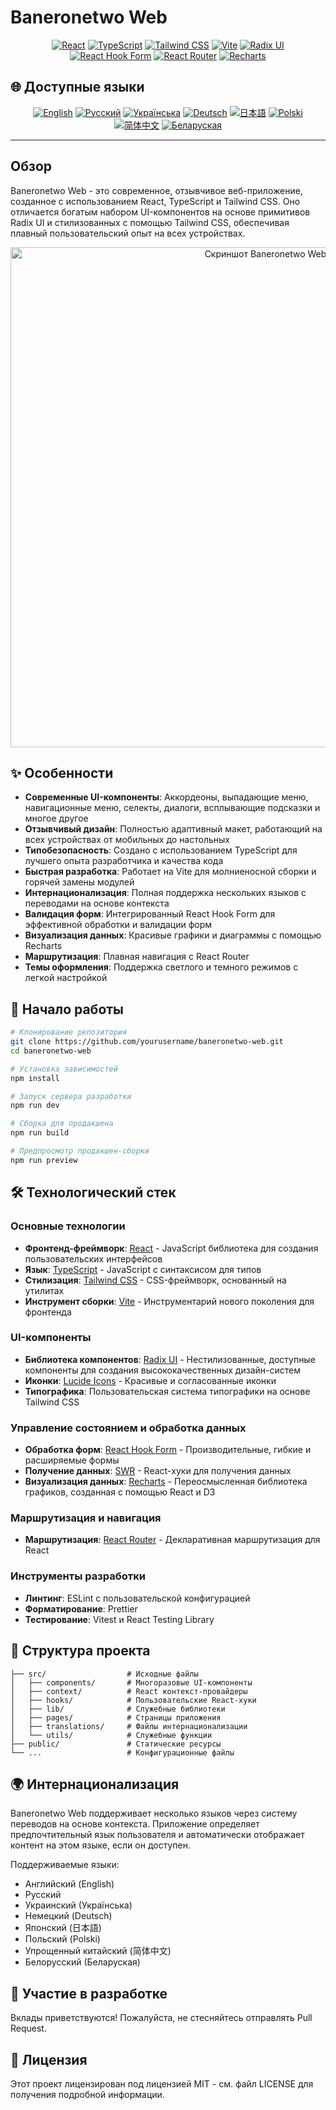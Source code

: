 # Baneronetwo Web

<div align="center">

[![React](https://img.shields.io/badge/React-18.3.1-61DAFB?logo=react)](https://reactjs.org/)
[![TypeScript](https://img.shields.io/badge/TypeScript-5.5.3-3178C6?logo=typescript)](https://www.typescriptlang.org/)
[![Tailwind CSS](https://img.shields.io/badge/Tailwind_CSS-3.4.11-38B2AC?logo=tailwind-css)](https://tailwindcss.com/)
[![Vite](https://img.shields.io/badge/Vite-5.4.1-646CFF?logo=vite)](https://vitejs.dev/)
[![Radix UI](https://img.shields.io/badge/Radix_UI-1.0.0-161618?logo=radix-ui)](https://www.radix-ui.com/)
[![React Hook Form](https://img.shields.io/badge/React_Hook_Form-7.45.0-EC5990?logo=react-hook-form)](https://react-hook-form.com/)
[![React Router](https://img.shields.io/badge/React_Router-6.15.0-CA4245?logo=react-router)](https://reactrouter.com/)
[![Recharts](https://img.shields.io/badge/Recharts-2.7.2-22B5BF)](https://recharts.org/)

</div>

## 🌐 Доступные языки

<div align="center">

[![English](https://img.shields.io/badge/English-README-blue)](README.md)
[![Русский](https://img.shields.io/badge/Русский-README-blue)](README.ru.md)
[![Українська](https://img.shields.io/badge/Українська-README-blue)](README.uk.md)
[![Deutsch](https://img.shields.io/badge/Deutsch-README-blue)](README.de.md)
[![日本語](https://img.shields.io/badge/日本語-README-blue)](README.ja.md)
[![Polski](https://img.shields.io/badge/Polski-README-blue)](README.pl.md)
[![简体中文](https://img.shields.io/badge/简体中文-README-blue)](README.zh-CN.md)
[![Беларуская](https://img.shields.io/badge/Беларуская-README-blue)](README.be.md)

</div>

---

## Обзор

Baneronetwo Web - это современное, отзывчивое веб-приложение, созданное с использованием React, TypeScript и Tailwind CSS. Оно отличается богатым набором UI-компонентов на основе примитивов Radix UI и стилизованных с помощью Tailwind CSS, обеспечивая плавный пользовательский опыт на всех устройствах.

<div align="center">
<img src="https://via.placeholder.com/800x400?text=Baneronetwo+Web+Screenshot" alt="Скриншот Baneronetwo Web" width="800"/>
</div>

## ✨ Особенности

- **Современные UI-компоненты**: Аккордеоны, выпадающие меню, навигационные меню, селекты, диалоги, всплывающие подсказки и многое другое
- **Отзывчивый дизайн**: Полностью адаптивный макет, работающий на всех устройствах от мобильных до настольных
- **Типобезопасность**: Создано с использованием TypeScript для лучшего опыта разработчика и качества кода
- **Быстрая разработка**: Работает на Vite для молниеносной сборки и горячей замены модулей
- **Интернационализация**: Полная поддержка нескольких языков с переводами на основе контекста
- **Валидация форм**: Интегрированный React Hook Form для эффективной обработки и валидации форм
- **Визуализация данных**: Красивые графики и диаграммы с помощью Recharts
- **Маршрутизация**: Плавная навигация с React Router
- **Темы оформления**: Поддержка светлого и темного режимов с легкой настройкой

## 🚀 Начало работы

```bash
# Клонирование репозитория
git clone https://github.com/yourusername/baneronetwo-web.git
cd baneronetwo-web

# Установка зависимостей
npm install

# Запуск сервера разработки
npm run dev

# Сборка для продакшена
npm run build

# Предпросмотр продакшен-сборки
npm run preview
```

## 🛠️ Технологический стек

### Основные технологии

- **Фронтенд-фреймворк**: [React](https://reactjs.org/) - JavaScript библиотека для создания пользовательских интерфейсов
- **Язык**: [TypeScript](https://www.typescriptlang.org/) - JavaScript с синтаксисом для типов
- **Стилизация**: [Tailwind CSS](https://tailwindcss.com/) - CSS-фреймворк, основанный на утилитах
- **Инструмент сборки**: [Vite](https://vitejs.dev/) - Инструментарий нового поколения для фронтенда

### UI-компоненты

- **Библиотека компонентов**: [Radix UI](https://www.radix-ui.com/) - Нестилизованные, доступные компоненты для создания высококачественных дизайн-систем
- **Иконки**: [Lucide Icons](https://lucide.dev/) - Красивые и согласованные иконки
- **Типографика**: Пользовательская система типографики на основе Tailwind CSS

### Управление состоянием и обработка данных

- **Обработка форм**: [React Hook Form](https://react-hook-form.com/) - Производительные, гибкие и расширяемые формы
- **Получение данных**: [SWR](https://swr.vercel.app/) - React-хуки для получения данных
- **Визуализация данных**: [Recharts](https://recharts.org/) - Переосмысленная библиотека графиков, созданная с помощью React и D3

### Маршрутизация и навигация

- **Маршрутизация**: [React Router](https://reactrouter.com/) - Декларативная маршрутизация для React

### Инструменты разработки

- **Линтинг**: ESLint с пользовательской конфигурацией
- **Форматирование**: Prettier
- **Тестирование**: Vitest и React Testing Library

## 📂 Структура проекта

```
├── src/                  # Исходные файлы
│   ├── components/       # Многоразовые UI-компоненты
│   ├── context/          # React контекст-провайдеры
│   ├── hooks/            # Пользовательские React-хуки
│   ├── lib/              # Служебные библиотеки
│   ├── pages/            # Страницы приложения
│   ├── translations/     # Файлы интернационализации
│   └── utils/            # Служебные функции
├── public/               # Статические ресурсы
└── ...                   # Конфигурационные файлы
```

## 🌍 Интернационализация

Baneronetwo Web поддерживает несколько языков через систему переводов на основе контекста. Приложение определяет предпочтительный язык пользователя и автоматически отображает контент на этом языке, если он доступен.

Поддерживаемые языки:
- Английский (English)
- Русский
- Украинский (Українська)
- Немецкий (Deutsch)
- Японский (日本語)
- Польский (Polski)
- Упрощенный китайский (简体中文)
- Белорусский (Беларуская)

## 🤝 Участие в разработке

Вклады приветствуются! Пожалуйста, не стесняйтесь отправлять Pull Request.

## 📄 Лицензия

Этот проект лицензирован под лицензией MIT - см. файл LICENSE для получения подробной информации.